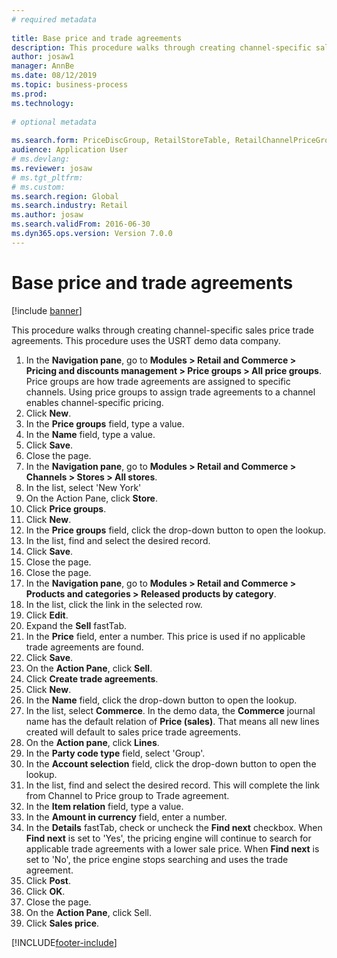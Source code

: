 ```yaml
--- 
# required metadata 
 
title: Base price and trade agreements
description: This procedure walks through creating channel-specific sales price trade agreements. 
author: josaw1
manager: AnnBe 
ms.date: 08/12/2019
ms.topic: business-process 
ms.prod:  
ms.technology:  
 
# optional metadata 
 
ms.search.form: PriceDiscGroup, RetailStoreTable, RetailChannelPriceGroup, EcoResProductDetailsExtended, PriceDiscAdmTable, PriceDiscAdm   
audience: Application User 
# ms.devlang:  
ms.reviewer: josaw
# ms.tgt_pltfrm:  
# ms.custom:  
ms.search.region: Global
ms.search.industry: Retail
ms.author: josaw
ms.search.validFrom: 2016-06-30 
ms.dyn365.ops.version: Version 7.0.0 
---
```

# Base price and trade agreements

[!include [banner](../includes/banner.md)]

This procedure walks through creating channel-specific sales price trade agreements. This procedure uses the USRT demo data company.

1. In the **Navigation pane**, go to **Modules > Retail and Commerce > Pricing and discounts management > Price groups > All price groups**. Price groups are how trade agreements are assigned to specific channels. Using price groups to assign trade agreements to a channel enables channel-specific pricing.  
2. Click **New**.
3. In the **Price groups** field, type a value.
4. In the **Name** field, type a value.
5. Click **Save**.
6. Close the page.
7. In the **Navigation pane**, go to **Modules > Retail and Commerce > Channels > Stores > All stores**.
8. In the list, select 'New York'
9. On the Action Pane, click **Store**.
10. Click **Price groups**.
11. Click **New**.
12. In the **Price groups** field, click the drop-down button to open the lookup.
13. In the list, find and select the desired record.
14. Click **Save**.
15. Close the page.
16. Close the page.
17. In the **Navigation pane**, go to **Modules > Retail and Commerce > Products and categories > Released products by category**.
18. In the list, click the link in the selected row.
19. Click **Edit**.
20. Expand the **Sell** fastTab.
21. In the **Price** field, enter a number. This price is used if no applicable trade agreements are found.  
22. Click **Save**.
23. On the **Action Pane**, click **Sell**.
24. Click **Create trade agreements**.
25. Click **New**.
26. In the **Name** field, click the drop-down button to open the lookup.
27. In the list, select **Commerce**. In the demo data, the **Commerce** journal name has the default relation of **Price (sales)**. That means all new lines created will default to sales price trade agreements.  
28. On the **Action pane**, click **Lines**.
29. In the **Party code type** field, select 'Group'.
30. In the **Account selection** field, click the drop-down button to open the lookup.
31. In the list, find and select the desired record. This will complete the link from Channel to Price group to Trade agreement.  
32. In the **Item relation** field, type a value.
33. In the **Amount in currency** field, enter a number.
34. In the **Details** fastTab, check or uncheck the **Find next** checkbox. When **Find next** is set to 'Yes', the pricing engine will continue to search for applicable trade agreements with a lower sale price. When **Find next** is set to 'No', the price engine stops searching and uses the trade agreement.  
35. Click **Post**.
36. Click **OK**.
37. Close the page.
38. On the **Action Pane**, click Sell.
39. Click **Sales price**.



[!INCLUDE[footer-include](../../includes/footer-banner.md)]